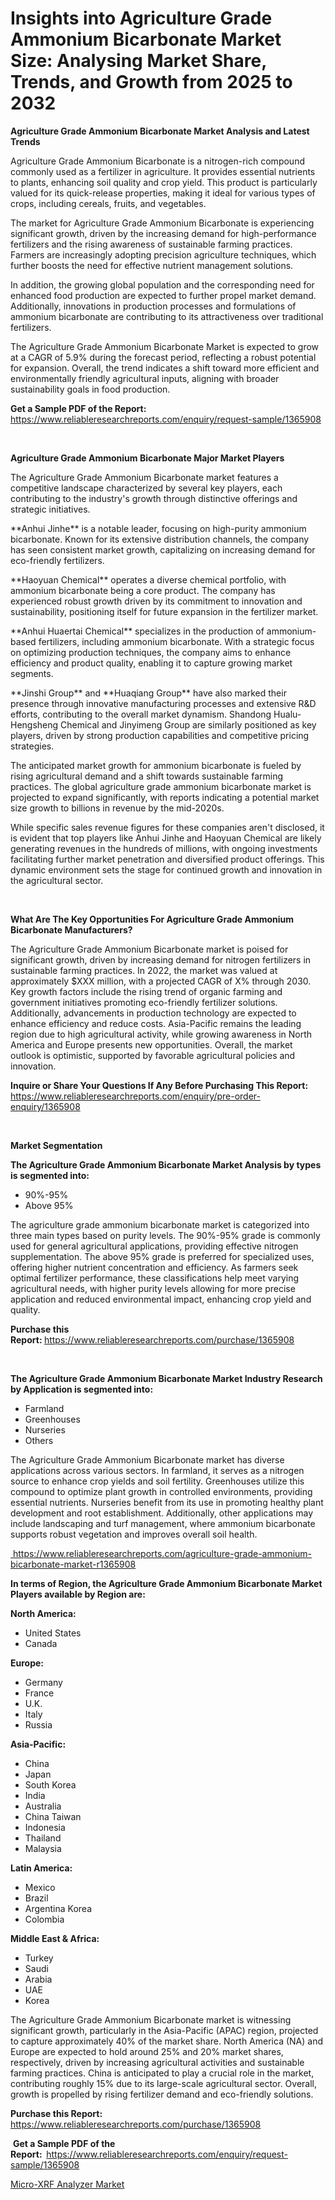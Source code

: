<p><h1>Insights into Agriculture Grade Ammonium Bicarbonate Market Size: Analysing Market Share, Trends, and Growth from 2025 to 2032</h1></p><p><strong>Agriculture Grade Ammonium Bicarbonate Market Analysis and Latest Trends</strong></p>
<p><p>Agriculture Grade Ammonium Bicarbonate is a nitrogen-rich compound commonly used as a fertilizer in agriculture. It provides essential nutrients to plants, enhancing soil quality and crop yield. This product is particularly valued for its quick-release properties, making it ideal for various types of crops, including cereals, fruits, and vegetables. </p><p>The market for Agriculture Grade Ammonium Bicarbonate is experiencing significant growth, driven by the increasing demand for high-performance fertilizers and the rising awareness of sustainable farming practices. Farmers are increasingly adopting precision agriculture techniques, which further boosts the need for effective nutrient management solutions. </p><p>In addition, the growing global population and the corresponding need for enhanced food production are expected to further propel market demand. Additionally, innovations in production processes and formulations of ammonium bicarbonate are contributing to its attractiveness over traditional fertilizers. </p><p>The Agriculture Grade Ammonium Bicarbonate Market is expected to grow at a CAGR of 5.9% during the forecast period, reflecting a robust potential for expansion.  Overall, the trend indicates a shift toward more efficient and environmentally friendly agricultural inputs, aligning with broader sustainability goals in food production.</p></p>
<p><strong>Get a Sample PDF of the Report:&nbsp;</strong> <a href="https://www.reliableresearchreports.com/enquiry/request-sample/1365908?utm_campaign=2243&utm_medium=2&utm_source=Github&utm_content=ia&utm_term=22032025&utm_id=agriculture-grade-ammonium-bicarbonate">https://www.reliableresearchreports.com/enquiry/request-sample/1365908</a></p>
<p>&nbsp;</p>
<p><strong>Agriculture Grade Ammonium Bicarbonate Major Market Players</strong></p>
<p><p>The Agriculture Grade Ammonium Bicarbonate market features a competitive landscape characterized by several key players, each contributing to the industry's growth through distinctive offerings and strategic initiatives.</p><p>**Anhui Jinhe** is a notable leader, focusing on high-purity ammonium bicarbonate. Known for its extensive distribution channels, the company has seen consistent market growth, capitalizing on increasing demand for eco-friendly fertilizers. </p><p>**Haoyuan Chemical** operates a diverse chemical portfolio, with ammonium bicarbonate being a core product. The company has experienced robust growth driven by its commitment to innovation and sustainability, positioning itself for future expansion in the fertilizer market.</p><p>**Anhui Huaertai Chemical** specializes in the production of ammonium-based fertilizers, including ammonium bicarbonate. With a strategic focus on optimizing production techniques, the company aims to enhance efficiency and product quality, enabling it to capture growing market segments.</p><p>**Jinshi Group** and **Huaqiang Group** have also marked their presence through innovative manufacturing processes and extensive R&D efforts, contributing to the overall market dynamism. Shandong Hualu-Hengsheng Chemical and Jinyimeng Group are similarly positioned as key players, driven by strong production capabilities and competitive pricing strategies.</p><p>The anticipated market growth for ammonium bicarbonate is fueled by rising agricultural demand and a shift towards sustainable farming practices. The global agriculture grade ammonium bicarbonate market is projected to expand significantly, with reports indicating a potential market size growth to billions in revenue by the mid-2020s.</p><p>While specific sales revenue figures for these companies aren't disclosed, it is evident that top players like Anhui Jinhe and Haoyuan Chemical are likely generating revenues in the hundreds of millions, with ongoing investments facilitating further market penetration and diversified product offerings. This dynamic environment sets the stage for continued growth and innovation in the agricultural sector.</p></p>
<p>&nbsp;</p>
<p><strong>What Are The Key Opportunities For Agriculture Grade Ammonium Bicarbonate Manufacturers?</strong></p>
<p><p>The Agriculture Grade Ammonium Bicarbonate market is poised for significant growth, driven by increasing demand for nitrogen fertilizers in sustainable farming practices. In 2022, the market was valued at approximately $XXX million, with a projected CAGR of X% through 2030. Key growth factors include the rising trend of organic farming and government initiatives promoting eco-friendly fertilizer solutions. Additionally, advancements in production technology are expected to enhance efficiency and reduce costs. Asia-Pacific remains the leading region due to high agricultural activity, while growing awareness in North America and Europe presents new opportunities. Overall, the market outlook is optimistic, supported by favorable agricultural policies and innovation.</p></p>
<p><strong>Inquire or Share Your Questions If Any Before Purchasing This Report:</strong> <a href="https://www.reliableresearchreports.com/enquiry/pre-order-enquiry/1365908?utm_campaign=2243&utm_medium=2&utm_source=Github&utm_content=ia&utm_term=22032025&utm_id=agriculture-grade-ammonium-bicarbonate">https://www.reliableresearchreports.com/enquiry/pre-order-enquiry/1365908</a></p>
<p>&nbsp;</p>
<p><strong>Market Segmentation</strong></p>
<p><strong>The Agriculture Grade Ammonium Bicarbonate Market Analysis by types is segmented into:</strong></p>
<p><ul><li>90%-95%</li><li>Above 95%</li></ul></p>
<p><p>The agriculture grade ammonium bicarbonate market is categorized into three main types based on purity levels. The 90%-95% grade is commonly used for general agricultural applications, providing effective nitrogen supplementation. The above 95% grade is preferred for specialized uses, offering higher nutrient concentration and efficiency. As farmers seek optimal fertilizer performance, these classifications help meet varying agricultural needs, with higher purity levels allowing for more precise application and reduced environmental impact, enhancing crop yield and quality.</p></p>
<p><strong>Purchase this Report:&nbsp;</strong><a href="https://www.reliableresearchreports.com/purchase/1365908?utm_campaign=2243&utm_medium=2&utm_source=Github&utm_content=ia&utm_term=22032025&utm_id=agriculture-grade-ammonium-bicarbonate">https://www.reliableresearchreports.com/purchase/1365908</a></p>
<p>&nbsp;</p>
<p><strong>The Agriculture Grade Ammonium Bicarbonate Market Industry Research by Application is segmented into:</strong></p>
<p><ul><li>Farmland</li><li>Greenhouses</li><li>Nurseries</li><li>Others</li></ul></p>
<p><p>The Agriculture Grade Ammonium Bicarbonate market has diverse applications across various sectors. In farmland, it serves as a nitrogen source to enhance crop yields and soil fertility. Greenhouses utilize this compound to optimize plant growth in controlled environments, providing essential nutrients. Nurseries benefit from its use in promoting healthy plant development and root establishment. Additionally, other applications may include landscaping and turf management, where ammonium bicarbonate supports robust vegetation and improves overall soil health.</p></p>
<p><a href="https://www.reliableresearchreports.com/agriculture-grade-ammonium-bicarbonate-market-r1365908?utm_campaign=2243&utm_medium=2&utm_source=Github&utm_content=ia&utm_term=22032025&utm_id=agriculture-grade-ammonium-bicarbonate">&nbsp;https://www.reliableresearchreports.com/agriculture-grade-ammonium-bicarbonate-market-r1365908</a></p>
<p><strong>In terms of Region, the Agriculture Grade Ammonium Bicarbonate Market Players available by Region are:</strong></p>
<p>
    <p> <strong> North America: </strong>
        <ul>
            <li>United States</li>
            <li>Canada</li>
        </ul>
        </p> 
    <p> <strong> Europe: </strong>
        <ul>
            <li>Germany</li>
            <li>France</li>
            <li>U.K.</li>
            <li>Italy</li>
            <li>Russia</li>
        </ul>
        </p> 
    <p> <strong> Asia-Pacific: </strong>
        <ul>
            <li>China</li>
            <li>Japan</li>
            <li>South Korea</li>
            <li>India</li>
            <li>Australia</li>
            <li>China Taiwan</li>
            <li>Indonesia</li>
            <li>Thailand</li>
            <li>Malaysia</li>
        </ul>
        </p> 
    <p> <strong> Latin America: </strong>
        <ul>
            <li>Mexico</li>
            <li>Brazil</li>
            <li>Argentina Korea</li>
            <li>Colombia</li>
        </ul>
        </p> 
    <p> <strong> Middle East & Africa: </strong>
        <ul>
            <li>Turkey</li>
            <li>Saudi</li>
            <li>Arabia</li>
            <li>UAE</li>
            <li>Korea</li>
        </ul>
    </p>
    </p>
<p><p>The Agriculture Grade Ammonium Bicarbonate market is witnessing significant growth, particularly in the Asia-Pacific (APAC) region, projected to capture approximately 40% of the market share. North America (NA) and Europe are expected to hold around 25% and 20% market shares, respectively, driven by increasing agricultural activities and sustainable farming practices. China is anticipated to play a crucial role in the market, contributing roughly 15% due to its large-scale agricultural sector. Overall, growth is propelled by rising fertilizer demand and eco-friendly solutions.</p></p>
<p><strong>Purchase this Report: </strong><a href="https://www.reliableresearchreports.com/purchase/1365908?utm_campaign=2243&utm_medium=2&utm_source=Github&utm_content=ia&utm_term=22032025&utm_id=agriculture-grade-ammonium-bicarbonate">https://www.reliableresearchreports.com/purchase/1365908</a></p>
<p>&nbsp;<strong>Get a Sample PDF of the Report:&nbsp;&nbsp;</strong><a href="https://www.reliableresearchreports.com/enquiry/request-sample/1365908?utm_campaign=2243&utm_medium=2&utm_source=Github&utm_content=ia&utm_term=22032025&utm_id=agriculture-grade-ammonium-bicarbonate">https://www.reliableresearchreports.com/enquiry/request-sample/1365908</a></p>
<p><strong></strong></p>
<p><p><a href="https://github.com/norbeludie83/Market-Research-Report-List-1/blob/main/micro-xrf-analyzer-market.md?utm_campaign=2243&utm_medium=2&utm_source=Github&utm_content=ia&utm_term=22032025&utm_id=agriculture-grade-ammonium-bicarbonate">Micro-XRF Analyzer Market</a></p></p>